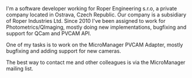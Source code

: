 I'm a software developer working for Roper Engineering s.r.o, a private company located in Ostrava, Czech Republic. Our company is a subsidiary of Roper Industries Ltd. Since 2010 I've been assigned to work for Photometrics/QImaging, mostly doing new implementations, bugfixing and support for QCam and PVCAM API.

One of my tasks is to work on the MicroManager PVCAM Adapter, mostly bugfixing and adding support for new cameras.

The best way to contact me and other colleagues is via the MicroManager mailing list.
